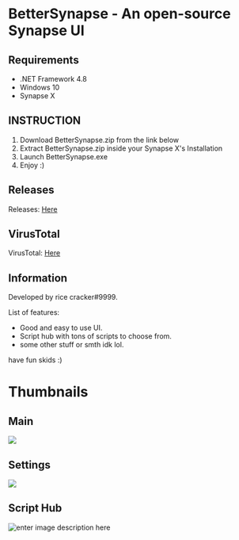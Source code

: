 # BetterSynapse - An open-source Synapse UI
## Requirements
 - .NET Framework 4.8
 - Windows 10
 - Synapse X

## INSTRUCTION

1. Download BetterSynapse.zip from the link below
2. Extract BetterSynapse.zip inside your Synapse X's Installation
3. Launch BetterSynapse.exe
4. Enjoy :)

## Releases
Releases: [Here](https://github.com/khoaScript/BetterSynapse/releases)

## VirusTotal
VirusTotal: [Here](https://www.virustotal.com/gui/file-analysis/MDNkZDMxZGNiZmZjYmZkZmZhZmJhZWFkZmI2Y2UzMGQ6MTYzMTg1NzAzOQ==)

## Information
Developed by rice cracker#9999.

List of features:

 - Good and easy to use UI.
 - Script hub with tons of scripts to choose from.
 - some other stuff or smth idk lol.

have fun skids :)
# Thumbnails
## Main
![](https://cdn.discordapp.com/attachments/864522742095544320/888295524694888488/unknown.png)
## Settings
![](https://cdn.discordapp.com/attachments/864522742095544320/888295559314669598/unknown.png)
## Script Hub
![enter image description here](https://cdn.discordapp.com/attachments/864522742095544320/888295603833040926/unknown.png)
